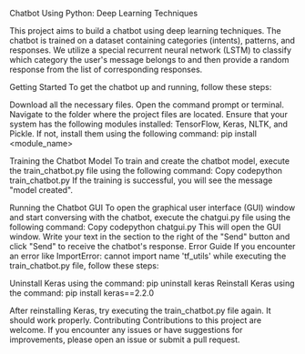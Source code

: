 Chatbot Using Python: Deep Learning Techniques

This project aims to build a chatbot using deep learning techniques. The chatbot is trained on a dataset containing categories (intents), patterns, and responses. We utilize a special recurrent neural network (LSTM) to classify which category the user's message belongs to and then provide a random response from the list of corresponding responses.

Getting Started
To get the chatbot up and running, follow these steps:

Download all the necessary files.
Open the command prompt or terminal.
Navigate to the folder where the project files are located.
Ensure that your system has the following modules installed: TensorFlow, Keras, NLTK, and Pickle. If not, install them using the following command: pip install <module_name>

Training the Chatbot Model
To train and create the chatbot model, execute the train_chatbot.py file using the following command:
Copy codepython train_chatbot.py
If the training is successful, you will see the message "model created".

Running the Chatbot GUI
To open the graphical user interface (GUI) window and start conversing with the chatbot, execute the chatgui.py file using the following command:
Copy codepython chatgui.py
This will open the GUI window. Write your text in the section to the right of the "Send" button and click "Send" to receive the chatbot's response.
Error Guide
If you encounter an error like ImportError: cannot import name 'tf_utils' while executing the train_chatbot.py file, follow these steps:

Uninstall Keras using the command: pip uninstall keras
Reinstall Keras using the command: pip install keras==2.2.0

After reinstalling Keras, try executing the train_chatbot.py file again. It should work properly.
Contributing
Contributions to this project are welcome. If you encounter any issues or have suggestions for improvements, please open an issue or submit a pull request.